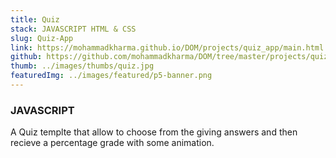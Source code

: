 ```yaml
---
title: Quiz
stack: JAVASCRIPT HTML & CSS
slug: Quiz-App
link: https://mohammadkharma.github.io/DOM/projects/quiz_app/main.html
github: https://github.com/mohammadkharma/DOM/tree/master/projects/quiz_app
thumb: ../images/thumbs/quiz.jpg
featuredImg: ../images/featured/p5-banner.png
---
```


### JAVASCRIPT

A Quiz templte that allow to choose from the giving answers and then recieve a percentage grade with some animation.
